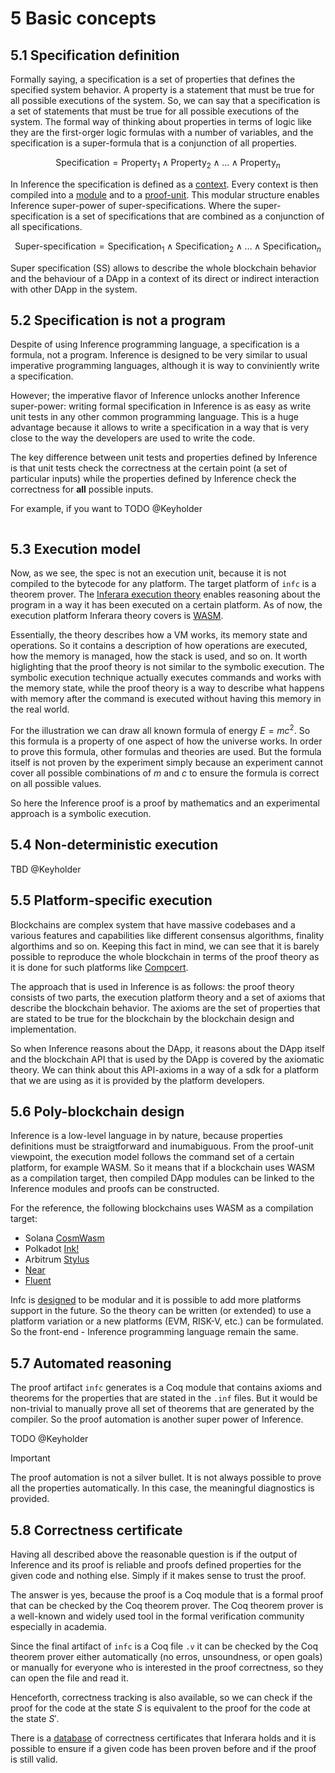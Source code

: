 # 5 Basic concepts

## 5.1 Specification definition

Formally saying, a specification is a set of properties that defines the specified system behavior. A property is a statement that must be true for all possible executions of the system. So, we can say that a specification is a set of statements that must be true for all possible executions of the system. The formal way of thinking about properties in terms of logic like they are the first-orger logic formulas with a number of variables, and the specification is a super-formula that is a conjunction of all properties.

$$
\text{Specification} = \text{Property}_1 \land \text{Property}_2 \land \ldots \land \text{Property}_n
$$

In Inference the specification is defined as a [context](./definitions.md#101-context). Every context is then compiled into a [module](./terms-and-definitions.md#module) and to a [proof-unit](./terms-and-definitions.md#proof-unit). This modular structure enables Inference super-power of super-specifications. Where the super-specification is a set of specifications that are combined as a conjunction of all specifications.

$$
\text{Super-specification} = \text{Specification}_1 \land \text{Specification}_2 \land \ldots \land \text{Specification}_n
$$

Super specification (SS) allows to describe the whole blockchain behavior and the behaviour of a DApp in a context of its direct or indirect interaction with other DApp in the system. 

## 5.2 Specification is not a program

Despite of using Inference programming language, a specification is a formula, not a program. Inference is designed to be very similar to usual imperative programming languages, although it is way to conviniently write a specification.

However; the imperative flavor of Inference unlocks another Inference super-power: writing formal specification in Inference is as easy as write unit tests in any other common programming language. This is a huge advantage because it allows to write a specification in a way that is very close to the way the developers are used to write the code.

The key difference between unit tests and properties defined by Inference is that unit tests check the correctness at the certain point (a set of particular inputs) while the properties defined by Inference check the correctness for **all** possible inputs.

For example, if you want to TODO @Keyholder

```inference
```

## 5.3 Execution model

Now, as we see, the spec is not an execution unit, because it is not compiled to the bytecode for any platform. The target platform of `infc` is a theorem prover. The [Inferara execution theory](TODO) enables reasoning about the program in a way it has been executed on a certain platform. As of now, the execution platform Inferara theory covers is [WASM](https://webassembly.org/).

Essentially, the theory describes how a VM works, its memory state and operations. So it contains a description of how operations are executed, how the memory is managed, how the stack is used, and so on. It worth higlighting that the proof theory is not similar to the symbolic execution. The symbolic execution technique actually executes commands and works with the memory state, while the proof theory is a way to describe what happens with memory after the command is executed without having this memory in the real world.

For the illustration we can draw all known formula of energy $E=mc^2$. So this formula is a property of one aspect of how the universe works. In order to prove this formula, other formulas and theories are used. But the formula itself is not proven by the experiment simply because an experiment cannot cover all possible combinations of $m$ and $c$ to ensure the formula is correct on all possible values.

So here the Inference proof is a proof by mathematics and an experimental approach is a symbolic execution.

## 5.4 Non-deterministic execution

TBD @Keyholder

## 5.5 Platform-specific execution

Blockchains are complex system that have massive codebases and a various features and capabilities like different consensus algorithms, finality algorthims and so on. Keeping this fact in mind, we can see that it is barely possible to reproduce the whole blockchain in terms of the proof theory as it is done for such platforms like [Compcert](https://github.com/AbsInt/CompCert).

The approach that is used in Inference is as follows: the proof theory consists of two parts, the execution platform theory and a set of axioms that describe the blockchain behavior. The axioms are the set of properties that are stated to be true for the blockchain by the blockchain design and implementation.

So when Inference reasons about the DApp, it reasons about the DApp itself and the blockchain API that is used by the DApp is covered by the axiomatic theory. We can think about this API-axioms in a way of a sdk for a platform that we are using as it is provided by the platform developers.

## 5.6 Poly-blockchain design

Inference is a low-level language in by nature, because properties definitions must be straigtforward and inumabiguous. From the proof-unit viewpoint, the execution model follows the command set of a certain platform, for example WASM. So it means that if a blockchain uses WASM as a compilation target, then compiled DApp modules can be linked to the Inference modules and proofs can be constructed.

For the reference, the following blockchains uses WASM as a compilation target:

- Solana [CosmWasm](https://book.cosmwasm.com/index.html)
- Polkadot [Ink!](https://use.ink/smart-contracts-polkadot/)
- Arbitrum [Stylus](https://arbitrum.io/stylus)
- [Near](https://docs.near.org/build/smart-contracts/what-is)
- [Fluent](https://docs.fluentlabs.xyz/learn)

Infc is [designed](./general-description.md#compiler-design) to be modular and it is possible to add more platforms support in the future. So the theory can be written (or extended) to use a platform variation or a new platforms (EVM, RISK-V, etc.) can be formulated. So the front-end - Inference programming language remain the same.

## 5.7 Automated reasoning

The proof artifact `infc` generates is a Coq module that contains axioms and theorems for the properties that are stated in the `.inf` files. But it would be non-trivial to manually prove all set of theorems that are generated by the compiler. So the proof automation is another super power of Inference.

TODO @Keyholder

> [!IMPORTANT]
> The proof automation is not a silver bullet. It is not always possible to prove all the properties automatically. In this case, the meaningful diagnostics is provided.

## 5.8 Correctness certificate

Having all described above the reasonable question is if the output of Inference and its proof is reliable and proofs defined properties for the given code and nothing else. Simply if it makes sense to trust the proof.

The answer is yes, because the proof is a Coq module that is a formal proof that can be checked by the Coq theorem prover. The Coq theorem prover is a well-known and widely used tool in the formal verification community especially in academia.

Since the final artifact of `infc` is a Coq file `.v` it can be checked by the Coq theorem prover either automatically (no erros, unsoundness, or open goals) or manually for everyone who is interested in the proof correctness, so they can open the file and read it.

Henceforth, correctness tracking is also available, so we can check if the proof for the code at the state $S$ is equivalent to the proof for the code at the state $S'$.

There is a [database](TODO) of correctness certificates that Inferara holds and it is possible to ensure if a given code has been proven before and if the proof is still valid. 
